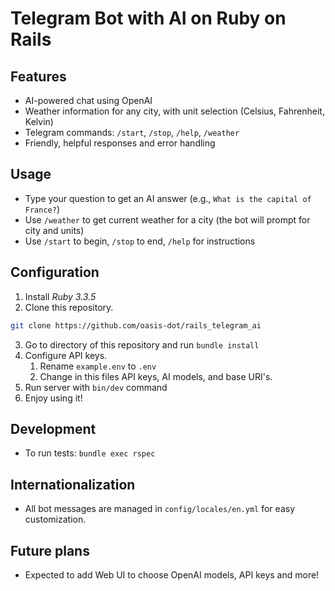 # Telegram Bot with AI on Ruby on Rails

## Features

- AI-powered chat using OpenAI
- Weather information for any city, with unit selection (Celsius, Fahrenheit, Kelvin)
- Telegram commands: `/start`, `/stop`, `/help`, `/weather`
- Friendly, helpful responses and error handling

## Usage

- Type your question to get an AI answer (e.g., `What is the capital of France?`)
- Use `/weather` to get current weather for a city (the bot will prompt for city and units)
- Use `/start` to begin, `/stop` to end, `/help` for instructions

## Configuration

1. Install _Ruby 3.3.5_
2. Clone this repository.

```bash
git clone https://github.com/oasis-dot/rails_telegram_ai
```

3. Go to directory of this repository and run `bundle install`
4. Configure API keys.
   1. Rename `example.env` to `.env`
   2. Change in this files API keys, AI models, and base URI's.
5. Run server with `bin/dev` command
6. Enjoy using it!

## Development

- To run tests: `bundle exec rspec`

## Internationalization

- All bot messages are managed in `config/locales/en.yml` for easy customization.

## Future plans

- Expected to add Web UI to choose OpenAI models, API keys and more!
